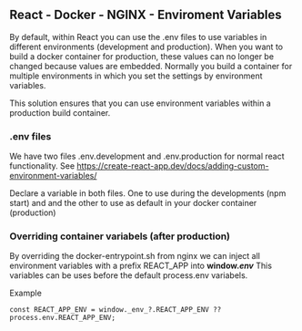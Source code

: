 ## React - Docker - NGINX - Enviroment Variables

By default, within React you can use the .env files to use variables in different environments (development and production).
When you want to build a docker container for production, these values ​​can no longer be changed because values are embedded.
Normally you build a container for multiple environments in which you set the settings by environment variables.

This solution ensures that you can use environment variables within a production build container.


### .env files
We have two files .env.development and .env.production for normal react functionality.
See <a href="https://create-react-app.dev/docs/adding-custom-environment-variables/">https://create-react-app.dev/docs/adding-custom-environment-variables/</a>

Declare a variable in both files. One to use during the developments (npm start) and and the other to use as default in your docker container (production)


### Overriding container variabels (after production)
By overriding the docker-entrypoint.sh from nginx we can inject all environment variables with a prefix REACT_APP into <b>window._env_</b>
This variables can be uses before the default process.env variabels.

Example
```
const REACT_APP_ENV = window._env_?.REACT_APP_ENV ?? process.env.REACT_APP_ENV;
```